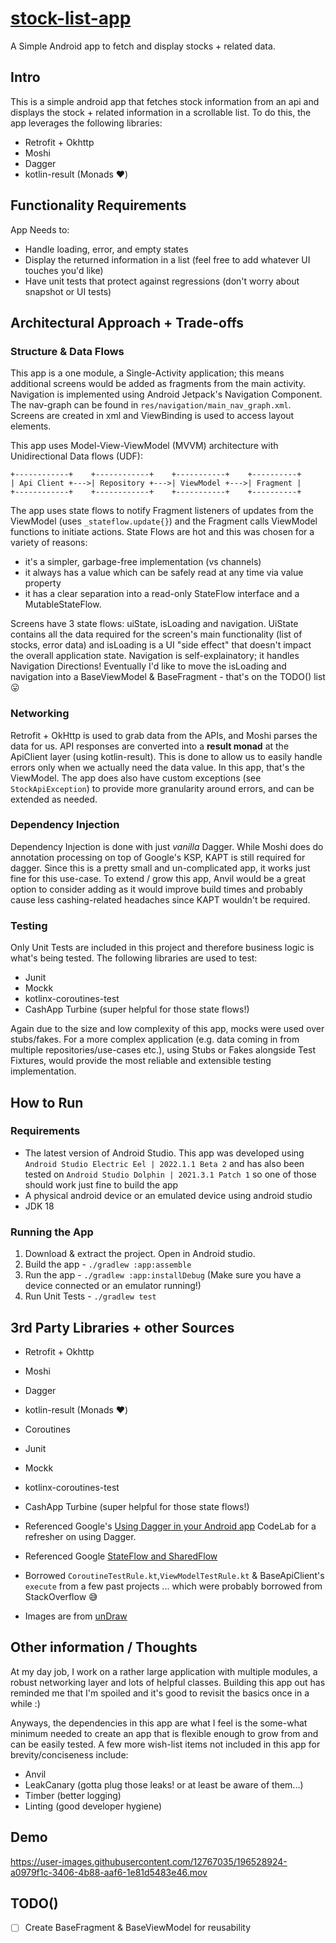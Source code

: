 # [stock-list-app](https://github.com/vhenri/stock-list-app)
A Simple Android app to fetch and display stocks + related data.

## Intro
This is a simple android app that fetches stock information from an api and displays the stock + related information in a scrollable list.
To do this, the app leverages the following libraries:
- Retrofit + Okhttp
- Moshi 
- Dagger
- kotlin-result (Monads ♥️)

## Functionality Requirements
App Needs to:
- Handle loading, error, and empty states
- Display the returned information in a list (feel free to add whatever UI touches you'd like)
- Have unit tests that protect against regressions (don't worry about snapshot or UI tests)

## Architectural Approach + Trade-offs
### Structure & Data Flows
This app is a one module, a Single-Activity application; this means additional screens would be added as fragments from the main activity. Navigation is implemented using Android Jetpack's Navigation Component. The nav-graph can be found in `res/navigation/main_nav_graph.xml`. Screens are created in xml and ViewBinding is used to access layout elements.  

This app uses Model-View-ViewModel (MVVM) architecture with Unidirectional Data flows (UDF):
```
+------------+    +------------+    +-----------+    +----------+
| Api Client +--->| Repository +--->| ViewModel +--->| Fragment |
+------------+    +------------+    +-----------+    +----------+
```

The app uses state flows to notify Fragment listeners of updates from the ViewModel (uses `_stateflow.update{}`) and the Fragment calls ViewModel functions to initiate actions. State Flows are hot and this was chosen for a variety of reasons: 
- it's a simpler, garbage-free implementation (vs channels) 
- it always has a value which can be safely read at any time via value property
- it has a clear separation into a read-only StateFlow interface and a MutableStateFlow.

Screens have 3 state flows: uiState, isLoading and navigation. UiState contains all the data required for the screen's main functionality (list of stocks, error data) and isLoading is a UI "side effect" that doesn't impact the overall application state. Navigation is self-explainatory; it handles Navigation Directions! Eventually I'd like to move the isLoading and navigation into a BaseViewModel & BaseFragment - that's on the TODO() list 😛

### Networking 
Retrofit + OkHttp is used to grab data from the APIs, and Moshi parses the data for us. API responses are converted into a **result monad** at the ApiClient layer (using kotlin-result). This is done to allow us to easily handle errors only when we actually need the data value. In this app, that's the ViewModel. The app does also have custom exceptions (see `StockApiException`) to provide more granularity around errors, and can be extended as needed.

### Dependency Injection
Dependency Injection is done with just *vanilla* Dagger. While Moshi does do annotation processing on top of Google's KSP, KAPT is still required for dagger. Since this is a pretty small and un-complicated app, it works just fine for this use-case. To extend / grow this app, Anvil would be a great option to consider adding as it would improve build times and probably cause less cashing-related headaches since KAPT wouldn't be required.

### Testing
Only Unit Tests are included in this project and therefore business logic is what's being tested. The following libraries are used to test: 
- Junit
- Mockk 
- kotlinx-coroutines-test
- CashApp Turbine (super helpful for those state flows!)

Again due to the size and low complexity of this app, mocks were used over stubs/fakes. For a more complex application (e.g. data coming in from multiple repositories/use-cases etc.), using Stubs or Fakes alongside Test Fixtures, would provide the most reliable and extensible testing implementation.

## How to Run
### Requirements 
- The latest version of Android Studio. This app was developed using `Android Studio Electric Eel | 2022.1.1 Beta 2` and has also been tested on `Android Studio Dolphin | 2021.3.1 Patch 1` so one of those should work just fine to build the app
- A physical android device or an emulated device using android studio
- JDK 18

### Running the App
1. Download & extract the project. Open in Android studio.
2. Build the app -  `./gradlew :app:assemble`
3. Run the app -  `./gradlew :app:installDebug` (Make sure you have a device connected or an emulator running!)
4. Run Unit Tests - `./gradlew test`

## 3rd Party Libraries + other Sources
- Retrofit + Okhttp
- Moshi
- Dagger
- kotlin-result (Monads ♥️)
- Coroutines

- Junit
- Mockk 
- kotlinx-coroutines-test
- CashApp Turbine (super helpful for those state flows!)

- Referenced Google's [Using Dagger in your Android app](https://github.com/googlecodelabs/android-dagger) CodeLab for a refresher on using Dagger.
- Referenced Google [StateFlow and SharedFlow](https://developer.android.com/kotlin/flow/stateflow-and-sharedflow)
- Borrowed `CoroutineTestRule.kt`,`ViewModelTestRule.kt` & BaseApiClient's `execute` from a few past projects ... which were probably borrowed from StackOverflow 😅
- Images are from [unDraw](https://undraw.co/)

## Other information / Thoughts
At my day job, I work on a rather large application with multiple modules, a robust networking layer and lots of helpful classes. Building this app out has reminded me that I'm spoiled and it's good to revisit the basics once in a while :)

Anyways, the dependencies in this app are what I feel is the some-what minimum needed to create an app that is flexible enough to grow from and can be easily tested. A few more wish-list items not included in this app for brevity/conciseness include:
- Anvil
- LeakCanary (gotta plug those leaks! or at least be aware of them...)
- Timber (better logging)
- Linting (good developer hygiene)

## Demo

https://user-images.githubusercontent.com/12767035/196528924-a0979f1c-3406-4b88-aaf6-1e81d5483e46.mov

## TODO()
- [ ] Create BaseFragment & BaseViewModel for reusability




